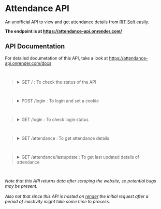 # Attendance API

An unofficial API to view and get attendance details from [RIT Soft](http://rit.ac.in/ritsoft/ritsoftv2/) easily.

**The endpoint is at https://attendance-api.onrender.com/**

## API Documentation

For detailed documetation of this API, take a look at https://attendance-api.onrender.com/docs  

<br>

> <details>
> <summary> GET / : To check the status of the API</summary>
> 
> <br>
> Parameters : None  
> 
> Example response : 
> ```json
> {
>   "alive": "yes",
>   "message": "Check out https://attendance-api.onrender.com/docs for more details"
> }
> ```
> </details>

<br>

> <details>
> <summary> POST /login : To login and set a cookie </summary>
> <br>
>
> Parameters : None  
> Request body *(required)* : application/json  
> 
> Example body :   
> ```json
> {
>   "username": "string",
>   "password": "string"
> }
> ```
> 
> Example response :   
> ```json
> {
>   "message": "Login success. Cookie has been set successfully.",
>   "session-cookie": "c85aisn4o4k8f7phqa3e2d4em5"
> }
> ```
> 
> </details>

<br>

> <details>
> <summary>GET /login : To check login status</summary>
> 
> <br>
> 
> Parameters : session_cookie (cookie) 
> 
> Example response : 
> ```json
> {
>   "admission_no": "20BR1xx71",
>   "current_semester": "5",
>   "roll_no": "27",
>   "current_status": "APPROVED\n\t\t\t\t\t\n\n\t\t\t\t",
>   "message": "You are already logged in."
> }
> ```
> </details>
 
<br>

> <details>
> <summary>GET /attendance : To get attendance details</summary>
> 
> <br>
> 
> Parameters : session_cookie (cookie)  
> Optional parameters (query) : starting_date *(eg: 2022-06-29)*  
> Optional parameters (query) : ending_date *(eg: 2022-12-29)* 
> 
> Example reponse :
> ```json
> {
>   "name": "Devadathan M B",
>   "admission_no": "20BR1xx71",
>   "course_name": "BTECH",
>   "subject_attendance": [
>     {
>       "subject_name": "COMPUTER NETWORKS ",
>       "subject_code": "CST303",
>       "total_hours": "1",
>       "present_hours": "1",
>       "percentage": "100 %"
>     },
>     {
>       "subject_name": "DISASTER MANAGEMENT ",
>       "subject_code": "MCN301",
>       "total_hours": "12",
>       "present_hours": "12",
>       "percentage": "100 %"
>     },
>    {
>       "subject_name": "MANAGEMENT OF SOFTWARE SYSTEMS ",
>       "subject_code": "CST309",
>       "total_hours": "27",
>       "present_hours": "24",
>       "percentage": "88.89 %"
>     }
>    ...
>   ],
>   "total_attendance": " 96.59 % "
> }
> ```
> 
> </details>

<br>

> <details>
> <summary>GET /attendance/lastupdate : To get last updated details of attendance</summary>
> 
> <br>
> 
> Parameters : session_cookie (cookie)  
> <br>
> Example response :
> ```json
> {
>   "CST303": {
>     "subject_name": "COMPUTER NETWORKS ",
>     "last_update": "22, Sep 2022 Thu"
>   },
>   "MCN301": {
>     "subject_name": "DISASTER MANAGEMENT ",
>     "last_update": "08, Nov 2022 Tue"
>   },
>   "CST309": {
>     "subject_name": "MANAGEMENT OF SOFTWARE SYSTEMS ",
>     "last_update": "26, Sep 2022 Mon"
>   }
> }
> ```
> </details>

<br>

*Note that this API returns data after scraping the website, so potential bugs may be present.*  
<br>
*Also not that since this API is hosted on [render](https://render.com/docs) the initial request after a period of inactivity might take some time to process.*
